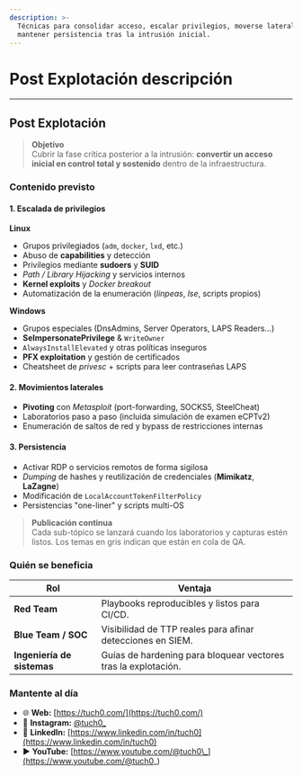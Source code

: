 ```yaml
---
description: >-
  Técnicas para consolidar acceso, escalar privilegios, moverse lateralmente y
  mantener persistencia tras la intrusión inicial.
---
```


# Post Explotación descripción

***

## Post Explotación

> **Objetivo**\
> Cubrir la fase crítica posterior a la intrusión: **convertir un acceso inicial en control total y sostenido** dentro de la infraestructura.

### Contenido previsto

#### 1. Escalada de privilegios

**Linux**

* Grupos privilegiados (`adm`, `docker`, `lxd`, etc.)
* Abuso de **capabilities** y detección
* Privilegios mediante **sudoers** y **SUID**
* _Path / Library Hijacking_ y servicios internos
* **Kernel exploits** y _Docker breakout_
* Automatización de la enumeración (_linpeas_, _lse_, scripts propios)

**Windows**

* Grupos especiales (DnsAdmins, Server Operators, LAPS Readers…)
* **SeImpersonatePrivilege** & `WriteOwner`
* `AlwaysInstallElevated` y otras políticas inseguros
* **PFX exploitation** y gestión de certificados
* Cheatsheet de _privesc_ + scripts para leer contraseñas LAPS

#### 2. Movimientos laterales

* **Pivoting** con _Metasploit_ (port-forwarding, SOCKS5, SteelCheat)
* Laboratorios paso a paso (incluida simulación de examen eCPTv2)
* Enumeración de saltos de red y bypass de restricciones internas

#### 3. Persistencia

* Activar RDP o servicios remotos de forma sigilosa
* _Dumping_ de hashes y reutilización de credenciales (**Mimikatz**, **LaZagne**)
* Modificación de `LocalAccountTokenFilterPolicy`
* Persistencias "one-liner" y scripts multi-OS

> **Publicación continua**\
> Cada sub-tópico se lanzará cuando los laboratorios y capturas estén listos. Los temas en gris indican que están en cola de QA.

### Quién se beneficia

| Rol                        | Ventaja                                                        |
| -------------------------- | -------------------------------------------------------------- |
| **Red Team**               | Playbooks reproducibles y listos para CI/CD.                   |
| **Blue Team / SOC**        | Visibilidad de TTP reales para afinar detecciones en SIEM.     |
| **Ingeniería de sistemas** | Guías de hardening para bloquear vectores tras la explotación. |

### Mantente al día

* 🌐 **Web:** [https://tuch0.com/](https://tuch0.com/)
* 📸 **Instagram:** [@tuch0\_](https://www.instagram.com/tuch0_/)
* 💼 **LinkedIn:** [https://www.linkedin.com/in/tuch0](https://www.linkedin.com/in/tuch0)
* ▶️ **YouTube:** [https://www.youtube.com/@tuch0\_](https://www.youtube.com/@tuch0_)

